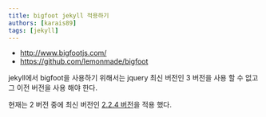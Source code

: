 ```yaml
---
title: bigfoot jekyll 적용하기
authors: [karais89]
tags: [jekyll]
---
```


* http://www.bigfootjs.com/
* https://github.com/lemonmade/bigfoot

jekyll에서 bigfoot을 사용하기 위해서는 jquery 최신 버전인 3 버전을 사용 할 수 없고 그 이전 버전을 사용 해야 한다.

현재는 2 버전 중에 최신 버전인 [2.2.4 버전](https://blog.jquery.com/2016/05/20/jquery-1-12-4-and-2-2-4-released/)을 적용 했다.
